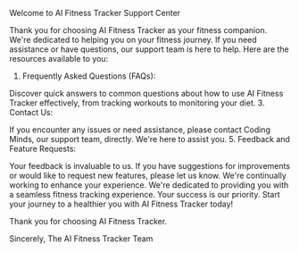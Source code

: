 Welcome to AI Fitness Tracker Support Center

Thank you for choosing AI Fitness Tracker as your fitness companion. We're dedicated to helping you on your fitness journey. If you need assistance or have questions, our support team is here to help. Here are the resources available to you:

1. Frequently Asked Questions (FAQs):

Discover quick answers to common questions about how to use AI Fitness Tracker effectively, from tracking workouts to monitoring your diet.
3. Contact Us:

If you encounter any issues or need assistance, please contact Coding Minds, our support team, directly. We're here to assist you.
5. Feedback and Feature Requests:

Your feedback is invaluable to us. If you have suggestions for improvements or would like to request new features, please let us know. We're continually working to enhance your experience.
We're dedicated to providing you with a seamless fitness tracking experience. Your success is our priority. Start your journey to a healthier you with AI Fitness Tracker today!

Thank you for choosing AI Fitness Tracker.

Sincerely,
The AI Fitness Tracker Team
